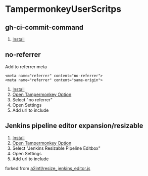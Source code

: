 # TampermonkeyUserScritps

## gh-ci-commit-command

1. [Install](https://github.com/srz-zumix/TampermonkeyUserScripts/raw/master/gh-ci-commit-command.user.js)

## no-referrer

Add to referrer meta

```
<meta name="referrer" content="no-referrer">
<meta name="referrer" content="same-origin">
```

1. [Install](https://github.com/srz-zumix/TampermonkeyUserScripts/raw/master/no-referrer.user.js)
1. [Open Tampermonkey Option](chrome-extension://dhdgffkkebhmkfjojejmpbldmpobfkfo/options.html)
1. Select "no referrer"
1. Open Settings
1. Add url to include

## Jenkins pipeline editor expansion/resizable

1. [Install](https://github.com/srz-zumix/TampermonkeyUserScripts/raw/master/jenkins-resizable-pipeline-editbox.user.js)
1. [Open Tampermonkey Option](chrome-extension://dhdgffkkebhmkfjojejmpbldmpobfkfo/options.html)
1. Select "Jenkins Resizable Pipeline Editbox"
1. Open Settings
1. Add url to include

forked from [a2intl/resize_jenkins_editor.js](https://gist.github.com/a2intl/293a76ae3323ec21d7cdceb6f7cd63af)
